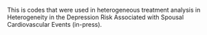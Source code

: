 This is codes that were used in heterogeneous treatment analysis in Heterogeneity in the Depression Risk Associated with Spousal Cardiovascular Events (in-press).
